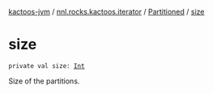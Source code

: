 [kactoos-jvm](../../index.md) / [nnl.rocks.kactoos.iterator](../index.md) / [Partitioned](index.md) / [size](./size.md)

# size

`private val size: `[`Int`](https://kotlinlang.org/api/latest/jvm/stdlib/kotlin/-int/index.html)

Size of the partitions.


